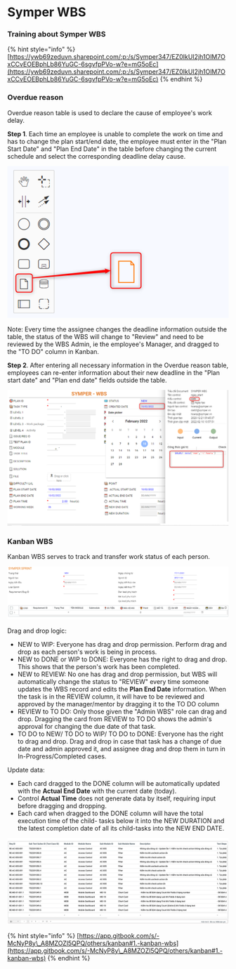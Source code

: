 # Symper WBS

### Training about Symper WBS

{% hint style="info" %}
[https://ywb69zeduvn.sharepoint.com/:p:/s/Symper347/EZ0IkUI2jh1OlM7OxCCvEOEBphLb86YuGC-6sgvfpPVo-w?e=mG5oEc](https://ywb69zeduvn.sharepoint.com/:p:/s/Symper347/EZ0IkUI2jh1OlM7OxCCvEOEBphLb86YuGC-6sgvfpPVo-w?e=mG5oEc)
{% endhint %}

### Overdue reason

Overdue reason table is used to declare the cause of employee's work delay.&#x20;

**Step 1**. Each time an employee is unable to complete the work on time and has to change the plan start/end date, the employee must enter in the "Plan Start Date" and "Plan End Date" in the table before changing the current schedule and select the corresponding deadline delay cause.

![Overdue reason table](<.gitbook/assets/image (106).png>)

Note: Every time the assignee changes the deadline information outside the table, the status of the WBS will change to "Review" and need to be reviewed by the WBS Admin, ie the employee's Manager, and dragged to the "TO DO" column in Kanban.

**Step 2**. After entering all necessary information in the Overdue reason table, employees can re-enter information about their new deadline in the "Plan start date" and "Plan end date" fields outside the table.

![Changed deadline information outside the table.](<.gitbook/assets/image (86).png>)

### Kanban WBS

Kanban WBS serves to track and transfer work status of each person.

![](<.gitbook/assets/image (29).png>)

Drag and drop logic:&#x20;

* NEW to WIP: Everyone has drag and drop permission. Perform drag and drop as each person's work is being in process.&#x20;
* NEW to DONE or WIP to DONE: Everyone has the right to drag and drop. This shows that the person's work has been completed.&#x20;
* NEW to REVIEW: No one has drag and drop permission, but WBS will automatically change the status to "REVIEW" every time someone updates the WBS record and edits the **Plan End Date** information. When the task is in the REVIEW column, it will have to be reviewed and approved by the manager/mentor by dragging it to the TO DO column&#x20;
* REVIEW to TO DO: Only those given the "Admin WBS" role can drag and drop. Dragging the card from REVIEW to TO DO shows the admin's approval for changing the due date of that task.&#x20;
* TO DO to NEW/ TO DO to WIP/ TO DO to DONE: Everyone has the right to drag and drop. Drag and drop in case that task has a change of due date and admin approved it, and assignee drag and drop them in turn in In-Progress/Completed cases.

Update data:&#x20;

* Each card dragged to the DONE column will be automatically updated with the **Actual End Date** with the current date (today).&#x20;
* Control **Actual Time** does not generate data by itself, requiring input before dragging and dropping.&#x20;
* Each card when dragged to the DONE column will have the total execution time of the child- tasks below it into the NEW DURATION and the latest completion date of all its child-tasks into the NEW END DATE.

![](<.gitbook/assets/image (76).png>)

{% hint style="info" %}
[https://app.gitbook.com/s/-McNyP8y\_A8MZOZl5QPQ/others/kanban#1.-kanban-wbs](https://app.gitbook.com/s/-McNyP8y\_A8MZOZl5QPQ/others/kanban#1.-kanban-wbs)
{% endhint %}
